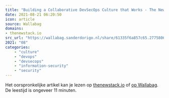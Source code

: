 ```yaml
---
title: "Building a Collaborative DevSecOps Culture that Works - The New Stack"
date: 2021-08-21 06:20:50
icon: article
source: Wallabag
domains:
- thenewstack.io
src_url: "https://wallabag.sanderdorigo.nl/share/61335f6a857c65.27758060"
2021: "08"
categories:
    - "culture"
    - "devops"
    - "devsecops"
    - "information-security"
    - "security"
---
```

Het oorspronkelijke artikel kan je lezen op [thenewstack.io](https://thenewstack.io/building-a-collaborative-devsecops-culture-that-works/) of [op Wallabag](https://wallabag.sanderdorigo.nl/share/61335f6a857c65.27758060). De leestijd is ongeveer 11 minuten.